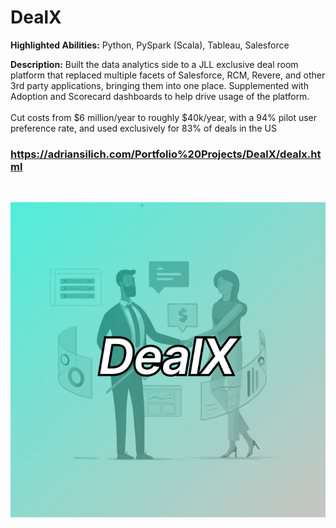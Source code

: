 # DealX

**Highlighted Abilities:** Python, PySpark (Scala), Tableau, Salesforce

**Description:** Built the data analytics side to a JLL exclusive deal room platform that replaced multiple facets of Salesforce, RCM, Revere, 
  and other 3rd party applications, bringing them into one place. Supplemented with Adoption and Scorecard dashboards to help drive
  usage of the platform.
  <br> <br>
  Cut costs from $6 million/year to roughly $40k/year, with a 94% pilot user preference rate, and used exclusively for 83% of deals in the US

### https://adriansilich.com/Portfolio%20Projects/DealX/dealx.html

<br>

![DealX](https://github.com/asilich123/Resume_Projects/blob/main/DealX/Images/DealX_Card%202.png)

